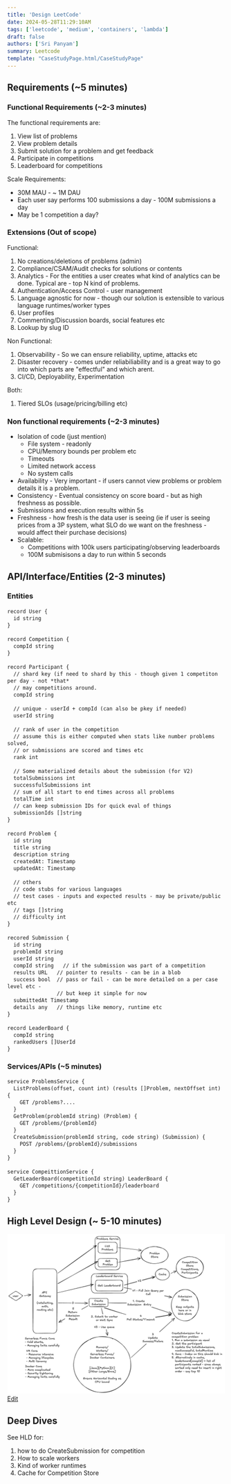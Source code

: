 ```yaml
---
title: 'Design LeetCode'
date: 2024-05-28T11:29:10AM
tags: ['leetcode', 'medium', 'containers', 'lambda']
draft: false
authors: ['Sri Panyam']
summary: Leetcode
template: "CaseStudyPage.html/CaseStudyPage"
---
```


## Requirements (~5 minutes)

### Functional Requirements (~2-3 minutes)

The functional requirements are:

1. View list of problems
2. View problem details
3. Submit solution for a problem and get feedback
4. Participate in competitions
5. Leaderboard for competitions

Scale Requirements:
* 30M MAU - ~ 1M DAU
* Each user say performs 100 submissions a day - 100M submissions a day
* May be 1 competition a day?

### Extensions (Out of scope)

Functional:
1) No creations/deletions of problems (admin)
2) Compliance/CSAM/Audit checks for solutions or contents
3) Analytics - For the entities a user creates what kind of analytics can be done.  Typical are - top N kind of problems.
4) Authentication/Access Control - user management
5) Language agnostic for now - though our solution is extensible to various language
   runtimes/worker types
6) User profiles
7) Commenting/Discussion boards, social features etc
8) Lookup by slug ID

Non Functional:
1) Observability - So we can ensure reliability, uptime, attacks etc
2) Disaster recovery - comes under reliabiliability and is a great way to go into which parts are "effectful" and which arent.
3) CI/CD, Deployability, Experimentation

Both:
1) Tiered SLOs (usage/pricing/billing etc)

### Non functional requirements (~2-3 minutes)

* Isolation of code (just mention)
  * File system - readonly
  * CPU/Memory bounds per problem etc
  * Timeouts
  * Limited network access
  * No system calls
* Availability - Very important - if users cannot view problems or problem details it is a problem.
* Consistency - Eventual consistency on score board - but as high freshness as possible.
* Submissions and execution results within 5s
* Freshness - how fresh is the data user is seeing (ie if user is seeing prices from a 3P system, what SLO do we want on the freshness - would affect their purchase decisions)
* Scalable:
  * Competitions with 100k users participating/observing leaderboards
  * 100M submisisons a day to run within 5 seconds

## API/Interface/Entities (2-3 minutes)

### Entities

```
record User {
  id string
}

record Competition {
  compId string
}

record Participant {
  // shard key (if need to shard by this - though given 1 competiton per day - not *that*
  // may competitions around.
  compId string   
  
  // unique - userId + compId (can also be pkey if needed)
  userId string   
  
  // rank of user in the competition 
  // assume this is either computed when stats like number problems solved,
  // or submissions are scored and times etc
  rank int
  
  // Some materialized details about the submission (for V2)
  totalSubmissions int
  successfulSubmissions int
  // sum of all start to end times across all problems
  totalTime int             
  // can keep submission IDs for quick eval of things
  submissionIds []string  
}

record Problem {
  id string
  title string
  description string
  createdAt: Timestamp
  updatedAt: Timestamp
  
  // others
  // code stubs for various languages
  // test cases - inputs and expected results - may be private/public etc
  // tags []string
  // difficulty int
}

recored Submission {
  id string
  problemId string
  userId string
  compId string   // if the submission was part of a competition
  results URL   // pointer to results - can be in a blob
  success bool  // pass or fail - can be more detailed on a per case level etc -
                // but keep it simple for now
  submittedAt Timestamp
  details any   // things like memory, runtime etc
}

record LeaderBoard {
  compId string
  rankedUsers []UserId
}
```

### Services/APIs (~5 minutes)

```
service ProblemsService {
  ListProblems(offset, count int) (results []Problem, nextOffset int) {
    GET /problems?....
  }
  GetProblem(problemId string) (Problem) {
    GET /problems/{problemId}
  }
  CreateSubmission(problemId string, code string) (Submission) {
    POST /problems/{problemId}/submissions
  }
}

service CompeittionService {
  GetLeaderBoard(competitionId string) LeaderBoard {
    GET /competitions/{competitionId}/leaderboard
  }
}
```

## High Level Design (~ 5-10 minutes)


![alt High Level Design](./hld.png "High Level Design")
<a href="https://excalidraw.com/#json=FjHc5-pd-AV6XsP-sfI9Y,eXh2Fe6JogqeevkHsPBNpg"
target="_blank">Edit</a>

## Deep Dives

See HLD for:

1. how to do CreateSubmission for competition
2. How to scale workers
3. Kind of worker runtimes
4. Cache for Competition Store
